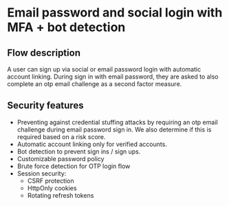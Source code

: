 # Email password and social login with MFA + bot detection

## Flow description
A user can sign up via social or email password login with automatic account linking. During sign in with email password, they are asked to also complete an otp email challenge as a second factor measure.

## Security features
- Preventing against credential stuffing attacks by requiring an otp email challenge during email password sign in. We also determine if this is required based on a risk score.
- Automatic account linking only for verified accounts.
- Bot detection to prevent sign ins / sign ups.
- Customizable password policy
- Brute force detection for OTP login flow
- Session security:
    - CSRF protection
    - HttpOnly cookies
    - Rotating refresh tokens
